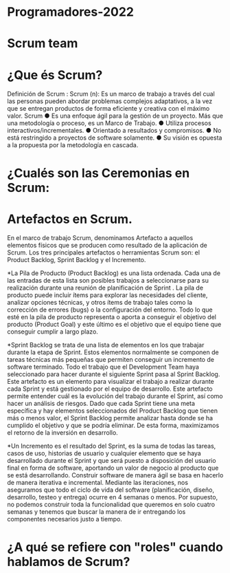 # Programadores-2022
# Scrum team 
# ¿Que és Scrum?
Definición de Scrum :
Scrum (n): Es un marco de trabajo a través
del cual las personas pueden abordar
problemas complejos adaptativos, a la vez
que se entregan productos de forma
eficiente y creativa con el máximo valor. 
Scrum
● Es una enfoque ágil para la gestión de un proyecto. Más que una
metodología o proceso, es un Marco de Trabajo.
● Utiliza procesos interactivos/incrementales.
● Orientado a resultados y compromisos.
● No está restringido a proyectos de software solamente.
● Su visión es opuesta a la propuesta por la metodología en
cascada.

# ¿Cualés son las Ceremonias en Scrum:



# Artefactos en Scrum.

En el marco de trabajo Scrum, denominamos Artefacto a aquellos elementos físicos 
que se producen como resultado de la aplicación de Scrum. Los tres principales 
artefactos o herramientas Scrum son: el Product Backlog, Sprint Backlog y el Incremento.

*La Pila de Producto (Product Backlog) es una lista ordenada. Cada una de las
entradas de esta lista son posibles trabajos a seleccionarse para su realización
durante una reunión de planificación de Sprint .
La pila de producto puede incluir ítems para explorar las necesidades del cliente,
analizar opciones técnicas, y otros ítems de trabajo tales como la corrección de
errores (bugs) o la configuración del entorno. Todo lo que esté en la pila de
producto representa o aporta a conseguir el objetivo del producto (Product Goal) y
este último es el objetivo que el equipo tiene que conseguir cumplir a largo plazo.

*Sprint Backlog se trata de una lista de elementos en los que trabajar durante la 
etapa de Sprint. Estos elementos normalmente se componen de tareas técnicas más 
pequeñas que permiten conseguir un incremento de software terminado. 
Todo el trabajo que el Development Team haya seleccionado para hacer durante 
el siguiente Sprint pasa al Sprint Backlog. Este artefacto es un elemento para 
visualizar el trabajo a realizar durante cada Sprint y está gestionado por el equipo 
de desarrollo. Este artefacto permite entender cuál es la evolución del trabajo 
durante el Sprint, así como hacer un análisis de riesgos. Dado que cada Sprint tiene 
una meta específica y hay elementos seleccionados del Product Backlog que tienen 
más o menos valor, el Sprint Backlog permite analizar hasta donde se ha cumplido el 
objetivo y que se podría eliminar. De esta forma, maximizamos el retorno de la inversión en desarrollo.

*Un Incremento es el resultado del Sprint, es la suma de todas las tareas, casos de uso, 
historias de usuario y cualquier elemento que se haya desarrollado durante el Sprint y 
que será puesto a disposición del usuario final en forma de software, aportando un valor 
de negocio al producto que se está desarrollando. Construir software de manera ágil se basa 
en hacerlo de manera iterativa e incremental. Mediante las iteraciones, nos aseguramos que 
todo el ciclo de vida del software (planificación, diseño, desarrollo, testeo y entrega) 
ocurre en 4 semanas o menos. Por supuesto, no podemos construir toda la funcionalidad que 
queremos en solo cuatro semanas y tenemos que buscar la manera de ir entregando los componentes
necesarios justo a tiempo.



# ¿A qué se refiere con "roles" cuando hablamos de Scrum?
